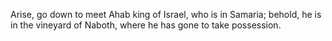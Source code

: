 Arise, go down to meet Ahab king of Israel, who is in Samaria; behold, he is in the vineyard of Naboth, where he has gone to take possession.

